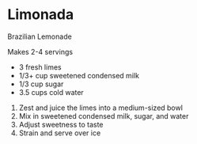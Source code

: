 # Limonada

Brazilian Lemonade

Makes 2-4 servings

* 3 fresh limes
* 1/3+ cup sweetened condensed milk
* 1/3 cup sugar
* 3.5 cups cold water

1. Zest and juice the limes into a medium-sized bowl
2. Mix in sweetened condensed milk, sugar, and water
3. Adjust sweetness to taste
4. Strain and serve over ice

